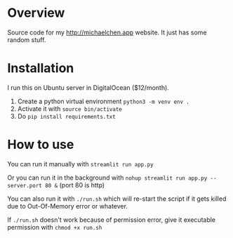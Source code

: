 # Overview
Source code for my http://michaelchen.app website. It just has some random stuff.

# Installation
I run this on Ubuntu server in DigitalOcean ($12/month). 
1. Create a python virtual environment `python3 -m venv env .`
2. Activate it with `source bin/activate`
3. Do `pip install requirements.txt`


# How to use
You can run it manually with `streamlit run app.py`

Or you can run it in the background with `nohup streamlit run app.py --server.port 80 &` (port 80 is http)

You can also run it with `./run.sh` which will re-start the script if it gets killed due to Out-Of-Memory error or whatever.

If `./run.sh` doesn't work because of permission error, give it executable permission with `chmod +x run.sh`
